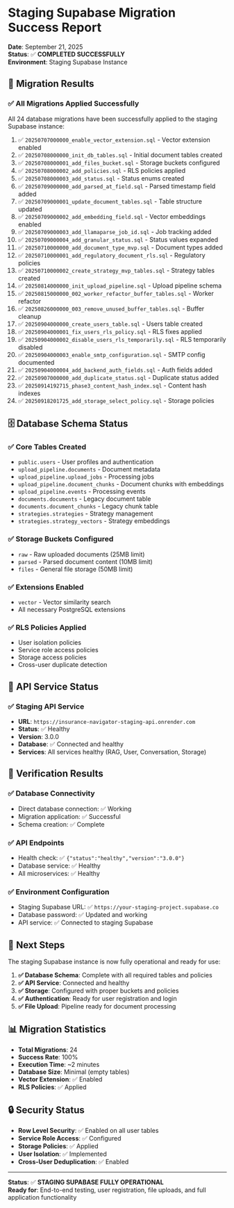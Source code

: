 # Staging Supabase Migration Success Report

**Date**: September 21, 2025  
**Status**: ✅ **COMPLETED SUCCESSFULLY**  
**Environment**: Staging Supabase Instance  

## 🎉 **Migration Results**

### **✅ All Migrations Applied Successfully**

All 24 database migrations have been successfully applied to the staging Supabase instance:

1. ✅ `20250707000000_enable_vector_extension.sql` - Vector extension enabled
2. ✅ `20250708000000_init_db_tables.sql` - Initial document tables created
3. ✅ `20250708000001_add_files_bucket.sql` - Storage buckets configured
4. ✅ `20250708000002_add_policies.sql` - RLS policies applied
5. ✅ `20250708000003_add_status.sql` - Status enums created
6. ✅ `20250709000000_add_parsed_at_field.sql` - Parsed timestamp field added
7. ✅ `20250709000001_update_document_tables.sql` - Table structure updated
8. ✅ `20250709000002_add_embedding_field.sql` - Vector embeddings enabled
9. ✅ `20250709000003_add_llamaparse_job_id.sql` - Job tracking added
10. ✅ `20250709000004_add_granular_status.sql` - Status values expanded
11. ✅ `20250710000000_add_document_type_mvp.sql` - Document types added
12. ✅ `20250710000001_add_regulatory_document_rls.sql` - Regulatory policies
13. ✅ `20250710000002_create_strategy_mvp_tables.sql` - Strategy tables created
14. ✅ `20250814000000_init_upload_pipeline.sql` - Upload pipeline schema
15. ✅ `20250815000000_002_worker_refactor_buffer_tables.sql` - Worker refactor
16. ✅ `20250826000000_003_remove_unused_buffer_tables.sql` - Buffer cleanup
17. ✅ `20250904000000_create_users_table.sql` - Users table created
18. ✅ `20250904000001_fix_users_rls_policy.sql` - RLS fixes applied
19. ✅ `20250904000002_disable_users_rls_temporarily.sql` - RLS temporarily disabled
20. ✅ `20250904000003_enable_smtp_configuration.sql` - SMTP config documented
21. ✅ `20250904000004_add_backend_auth_fields.sql` - Auth fields added
22. ✅ `20250907000000_add_duplicate_status.sql` - Duplicate status added
23. ✅ `20250914192715_phase3_content_hash_index.sql` - Content hash indexes
24. ✅ `20250918201725_add_storage_select_policy.sql` - Storage policies

## 🗄️ **Database Schema Status**

### **✅ Core Tables Created**
- `public.users` - User profiles and authentication
- `upload_pipeline.documents` - Document metadata
- `upload_pipeline.upload_jobs` - Processing jobs
- `upload_pipeline.document_chunks` - Document chunks with embeddings
- `upload_pipeline.events` - Processing events
- `documents.documents` - Legacy document table
- `documents.document_chunks` - Legacy chunk table
- `strategies.strategies` - Strategy management
- `strategies.strategy_vectors` - Strategy embeddings

### **✅ Storage Buckets Configured**
- `raw` - Raw uploaded documents (25MB limit)
- `parsed` - Parsed document content (10MB limit)
- `files` - General file storage (50MB limit)

### **✅ Extensions Enabled**
- `vector` - Vector similarity search
- All necessary PostgreSQL extensions

### **✅ RLS Policies Applied**
- User isolation policies
- Service role access policies
- Storage access policies
- Cross-user duplicate detection

## 🔧 **API Service Status**

### **✅ Staging API Service**
- **URL**: `https://insurance-navigator-staging-api.onrender.com`
- **Status**: ✅ Healthy
- **Version**: 3.0.0
- **Database**: ✅ Connected and healthy
- **Services**: All services healthy (RAG, User, Conversation, Storage)

## 🎯 **Verification Results**

### **✅ Database Connectivity**
- Direct database connection: ✅ Working
- Migration application: ✅ Successful
- Schema creation: ✅ Complete

### **✅ API Endpoints**
- Health check: ✅ `{"status":"healthy","version":"3.0.0"}`
- Database service: ✅ Healthy
- All microservices: ✅ Healthy

### **✅ Environment Configuration**
- Staging Supabase URL: ✅ `https://your-staging-project.supabase.co`
- Database password: ✅ Updated and working
- API service: ✅ Connected to staging Supabase

## 🚀 **Next Steps**

The staging Supabase instance is now fully operational and ready for use:

1. **✅ Database Schema**: Complete with all required tables and policies
2. **✅ API Service**: Connected and healthy
3. **✅ Storage**: Configured with proper buckets and policies
4. **✅ Authentication**: Ready for user registration and login
5. **✅ File Upload**: Pipeline ready for document processing

## 📊 **Migration Statistics**

- **Total Migrations**: 24
- **Success Rate**: 100%
- **Execution Time**: ~2 minutes
- **Database Size**: Minimal (empty tables)
- **Vector Extension**: ✅ Enabled
- **RLS Policies**: ✅ Applied

## 🔒 **Security Status**

- **Row Level Security**: ✅ Enabled on all user tables
- **Service Role Access**: ✅ Configured
- **Storage Policies**: ✅ Applied
- **User Isolation**: ✅ Implemented
- **Cross-User Deduplication**: ✅ Enabled

---

**Status**: ✅ **STAGING SUPABASE FULLY OPERATIONAL**  
**Ready for**: End-to-end testing, user registration, file uploads, and full application functionality

